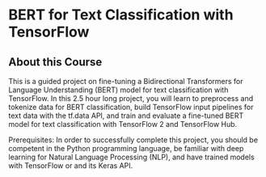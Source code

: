 # BERT for Text Classification with TensorFlow
 
## About this Course
This is a guided project on fine-tuning a Bidirectional Transformers for Language Understanding (BERT) model for text classification with TensorFlow. In this 2.5 hour long project, you will learn to preprocess and tokenize data for BERT classification, build TensorFlow input pipelines for text data with the tf.data API, and train and evaluate a fine-tuned BERT model for text classification with TensorFlow 2 and TensorFlow Hub. 

Prerequisites:
In order to successfully complete this project, you should be competent in the Python programming language, be familiar with deep learning for Natural Language Processing (NLP), and have trained models with TensorFlow or and its Keras API.
